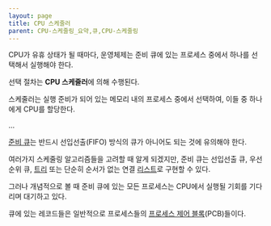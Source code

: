 ```yaml
---
layout: page
title: CPU 스케줄러
parent: CPU-스케줄링_요약,큐,CPU-스케줄링
---
```


CPU가 유휴 상태가 될 때마다, 운영체제는 준비 큐에 있는 프로세스 중에서 하나를 선택해서 실행해야 한다.

선택 절차는 **CPU 스케줄러**에 의해 수행된다.

스케줄러는 실행 준비가 되어 있는 메모리 내의 프로세스 중에서 선택하여, 이들 중 하나에게 CPU를 할당한다.

…

[준비 큐](준비-큐.md)는 반드시 선입선출(FIFO) 방식의 큐가 아니어도 되는 것에 유의해야 한다.

여러가지 스케줄링 알고리즘들을 고려할 때 알게 되겠지만, 준비 큐는 선입선출 큐, 우선순위 큐, [트리](트리.md) 또는 단순히 순서가 없는 연결 [리스트](리스트.md)로 구현할 수 있다.

그러나 개념적으로 볼 때 준비 큐에 있는 모든 프로세스는 CPU에서 실행될 기회를 기다리며 대기하고 있다.

큐에 있는 레코드들은 일반적으로 프로세스들의 [프로세스 제어 블록](프로세스-제어-블록.md)(PCB)들이다.
